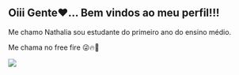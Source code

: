 ## Oiii Gente❤️... Bem vindos ao meu perfil!!!

 
Me chamo Nathalia sou estudante do primeiro ano do ensino médio.

Me chama no free fire 😜🔥🔫

![](https://i.pinimg.com/736x/e9/e4/ba/e9e4ba4ae3958e5f5e24415e88454269.jpg)

